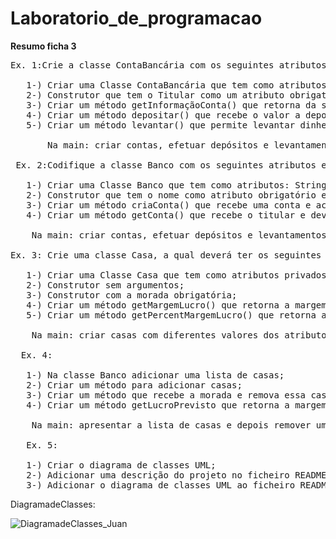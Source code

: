 # Laboratorio_de_programacao

**Resumo ficha 3**
<pre>
Ex. 1:Crie a classe ContaBancária com os seguintes atributos e métodos:

   1-) Criar uma Classe ContaBancária que tem como atributos privados: String Titular, double Saldo e Date DataAbertura(data atual);
   2-) Construtor que tem o Titular como um atributo obrigatório; Apresenta da data do dia atua e inicia o saldo a 0(zero);
   3-) Criar um método getInformaçãoConta() que retorna da seguinte forma (Titular: José Fonseca, Saldo: €321.50, Data Abertura: 22/2/2022;
   4-) Criar um método depositar() que recebe o valor a depositar e atualiza o saldo (relembrar que inicializou a zero);
   5-) Criar um método levantar() que permite levantar dinheiro da conta, atualiza a conta e não permite o levantamento que coloquem o saldo negativo;
   
       Na main: criar contas, efetuar depósitos e levantamentos, imprimir a informação que atualiza o saldo.
   
 Ex. 2:Codifique a classe Banco com os seguintes atributos e métodos:
 
   1-) Criar uma Classe Banco que tem como atributos: String nome e uma lista de contas do tipo ContaBancaria;
   2-) Construtor que tem o nome como atributo obrigatório e limita a lista de contas para 100 contas;
   3-) Criar um método criaConta() que recebe uma conta e acrescenta à lista;
   4-) Criar um método getConta() que recebe o titular e devolve a conta do mesmo;
   
    Na main: criar contas, efetuar depósitos e levantamentos, imprimir a informação que atualiza o saldo.
   
Ex. 3: Crie uma classe Casa, a qual deverá ter os seguintes atributos e métodos:
 
   1-) Criar uma Classe Casa que tem como atributos privados: String morada, double precoCusto, double precoVenda;
   2-) Construtor sem argumentos;
   3-) Construtor com a morada obrigatória;
   4-) Criar um método getMargemLucro() que retorna a margem de lucro da casa;
   5-) Criar um método getPercentMargemLucro() que retorna a percentagem da margem de lucro;
   
    Na main: criar casas com diferentes valores dos atributos;
   
  Ex. 4:
 
   1-) Na classe Banco adicionar uma lista de casas;
   2-) Criar um método para adicionar casas;
   3-) Criar um método que recebe a morada e remova essa casa da lista;
   4-) Criar um método getLucroPrevisto que retorna a margem de lucro previsto da venda de todas as casas;
 
    Na main: apresentar a lista de casas e depois remover uma casa e apresentar a lista novamente;
   
   Ex. 5:
 
   1-) Criar o diagrama de classes UML;
   2-) Adicionar uma descrição do projeto no ficheiro README;
   3-) Adicionar o diagrama de classes UML ao ficheiro README;
</pre>

DiagramadeClasses: 

![DiagramadeClasses_Juan](https://user-images.githubusercontent.com/97111394/155163310-0a96e7a7-d3a0-4854-92e0-e5be500265d5.png)
